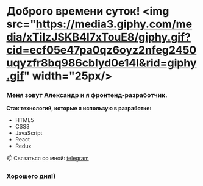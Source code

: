 # Доброго времени суток! <img src="https://media3.giphy.com/media/xTiIzJSKB4l7xTouE8/giphy.gif?cid=ecf05e47pa0qz6oyz2nfeg2450uqyzfr8bq986cblyd0e14l&rid=giphy.gif" width="25px/>

### Меня зовут Александр и я фронтенд-разработчик.

**Стэк технологий, которые я использую в разработке:**
* HTML5
* CSS3
* JavaScript
* React
* Redux

📫 Связаться со мной: [telegram](https://t.me/Mace5ta)

### Хорошего дня!)

<!--
**Mace5ta/Mace5ta** is a ✨ _special_ ✨ repository because its `README.md` (this file) appears on your GitHub profile.

Here are some ideas to get you started:

- 🔭 I’m currently working on ...
- 🌱 I’m currently learning ...
- 👯 I’m looking to collaborate on ...
- 🤔 I’m looking for help with ...
- 💬 Ask me about ...
- 📫 How to reach me: ...
- 😄 Pronouns: ...
- ⚡ Fun fact: ...
-->
